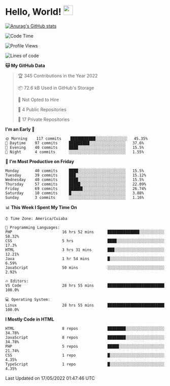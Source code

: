 
# Hello, World! <img src="https://raw.githubusercontent.com/MartinHeinz/MartinHeinz/master/wave.gif" width="30px">

[![Anurag's GitHub stats](https://github-readme-stats.vercel.app/api?username=ilismarque&count_private=true&show_icons=true&theme=dracula)](https://github.com/anuraghazra/github-readme-stats)

<!--START_SECTION:waka-->
![Code Time](http://img.shields.io/badge/Code%20Time-441%20hrs%2035%20mins-blue)

![Profile Views](http://img.shields.io/badge/Profile%20Views-90-blue)

![Lines of code](https://img.shields.io/badge/From%20Hello%20World%20I%27ve%20Written-1%20Million%20lines%20of%20code-blue)

**🐱 My GitHub Data** 

> 🏆 345 Contributions in the Year 2022
 > 
> 📦 72.6 kB Used in GitHub's Storage 
 > 
> 🚫 Not Opted to Hire
 > 
> 📜 4 Public Repositories 
 > 
> 🔑 17 Private Repositories  
 > 
**I'm an Early 🐤** 

```text
🌞 Morning    117 commits    ███████████░░░░░░░░░░░░░░   45.35% 
🌆 Daytime    97 commits     █████████░░░░░░░░░░░░░░░░   37.6% 
🌃 Evening    40 commits     ████░░░░░░░░░░░░░░░░░░░░░   15.5% 
🌙 Night      4 commits      ░░░░░░░░░░░░░░░░░░░░░░░░░   1.55%

```
📅 **I'm Most Productive on Friday** 

```text
Monday       40 commits     ████░░░░░░░░░░░░░░░░░░░░░   15.5% 
Tuesday      39 commits     ███░░░░░░░░░░░░░░░░░░░░░░   15.12% 
Wednesday    40 commits     ████░░░░░░░░░░░░░░░░░░░░░   15.5% 
Thursday     57 commits     █████░░░░░░░░░░░░░░░░░░░░   22.09% 
Friday       69 commits     ██████░░░░░░░░░░░░░░░░░░░   26.74% 
Saturday     10 commits     █░░░░░░░░░░░░░░░░░░░░░░░░   3.88% 
Sunday       3 commits      ░░░░░░░░░░░░░░░░░░░░░░░░░   1.16%

```


📊 **This Week I Spent My Time On** 

```text
⌚︎ Time Zone: America/Cuiaba

💬 Programming Languages: 
PHP                      16 hrs 52 mins      ██████████████░░░░░░░░░░░   58.32% 
CSS                      5 hrs               ████░░░░░░░░░░░░░░░░░░░░░   17.3% 
HTML                     3 hrs 31 mins       ███░░░░░░░░░░░░░░░░░░░░░░   12.21% 
Java                     1 hr 54 mins        █░░░░░░░░░░░░░░░░░░░░░░░░   6.59% 
JavaScript               50 mins             ░░░░░░░░░░░░░░░░░░░░░░░░░   2.92%

🔥 Editors: 
VS Code                  28 hrs 55 mins      █████████████████████████   100.0%

💻 Operating System: 
Linux                    28 hrs 55 mins      █████████████████████████   100.0%

```

**I Mostly Code in HTML** 

```text
HTML                     8 repos             ████████░░░░░░░░░░░░░░░░░   34.78% 
JavaScript               8 repos             ████████░░░░░░░░░░░░░░░░░   34.78% 
PHP                      5 repos             █████░░░░░░░░░░░░░░░░░░░░   21.74% 
CSS                      1 repo              █░░░░░░░░░░░░░░░░░░░░░░░░   4.35% 
TypeScript               1 repo              █░░░░░░░░░░░░░░░░░░░░░░░░   4.35%

```



 Last Updated on 17/05/2022 01:47:46 UTC
<!--END_SECTION:waka-->

<!--
**ilismarque/ilismarque** is a ✨ _special_ ✨ repository because its `README.md` (this file) appears on your GitHub profile.

Here are some ideas to get you started:

- 🔭 I’m currently working on ...
- 🌱 I’m currently learning ...
- 👯 I’m looking to collaborate on ...
- 🤔 I’m looking for help with ...
- 💬 Ask me about ...
- 📫 How to reach me: ...
- 😄 Pronouns: ...
- ⚡ Fun fact: ...
-->
